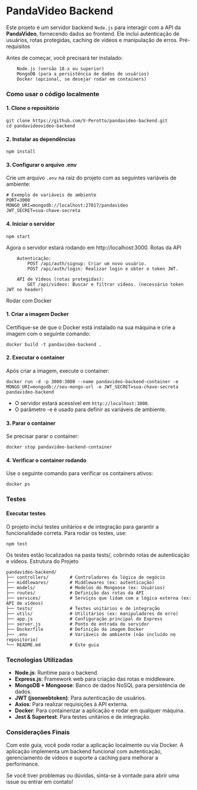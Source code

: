 # PandaVideo Backend

Este projeto é um servidor backend `Node.js` para interagir com a API da **PandaVideo**, fornecendo dados ao frontend. Ele inclui autenticação de usuários, rotas protegidas, caching de vídeos e manipulação de erros.
Pré-requisitos

Antes de começar, você precisará ter instalado:
```
    Node.js (versão 18.x ou superior)
    MongoDB (para a persistência de dados de usuários)
    Docker (opcional, se desejar rodar em containers)
```

### Como usar o código localmente
#### 1. Clone o repositório

```
git clone https://github.com/V-Perotto/pandavideo-backend.git
cd pandavideovideo-backend
```

#### 2. Instalar as dependências

```
npm install
```

#### 3. Configurar o arquivo .env

Crie um arquivo `.env` na raiz do projeto com as seguintes variáveis de ambiente:

```
# Exemplo de variáveis de ambiente
PORT=3000
MONGO_URI=mongodb://localhost:27017/pandavideo
JWT_SECRET=sua-chave-secreta
```

#### 4. Iniciar o servidor

```
npm start
```

Agora o servidor estará rodando em http://localhost:3000.
Rotas da API

```
    Autenticação:
        POST /api/auth/signup: Criar um novo usuário.
        POST /api/auth/login: Realizar login e obter o token JWT.

    API de Vídeos (rotas protegidas):
        GET /api/videos: Buscar e filtrar vídeos. (necessário token JWT no header)

```

Rodar com Docker
#### 1. Criar a imagem Docker

Certifique-se de que o Docker está instalado na sua máquina e crie a imagem com o seguinte comando:

```
docker build -t pandavideo-backend .
```

#### 2. Executar o container

Após criar a imagem, execute o container:

```
docker run -d -p 3000:3000 --name pandavideo-backend-container -e MONGO_URI=mongodb://seu-mongo-url -e JWT_SECRET=sua-chave-secreta pandavideo-backend
```

- O servidor estará acessível em ```http://localhost:3000```.
- O parâmetro -e é usado para definir as variáveis de ambiente.

#### 3. Parar o container

Se precisar parar o container:

```
docker stop pandavideo-backend-container
```

#### 4. Verificar o container rodando

Use o seguinte comando para verificar os containers ativos:

```
docker ps
```

### Testes
#### Executar testes

O projeto inclui testes unitários e de integração para garantir a funcionalidade correta. Para rodar os testes, use:

```
npm test
```

Os testes estão localizados na pasta tests/, cobrindo rotas de autenticação e vídeos.
Estrutura do Projeto

```
pandavideo-backend/
├── controllers/        # Controladores da lógica de negócio
├── middlewares/        # Middlewares (ex: autenticação)
├── models/             # Modelos do Mongoose (ex: Usuários)
├── routes/             # Definição das rotas da API
├── services/           # Serviços que lidam com a lógica externa (ex: API de vídeos)
├── tests/              # Testes unitários e de integração
├── utils/              # Utilitários (ex: manipuladores de erro)
├── app.js              # Configuração principal do Express
├── server.js           # Ponto de entrada do servidor
├── Dockerfile          # Definição da imagem Docker
├── .env                # Variáveis de ambiente (não incluído no repositório)
└── README.md           # Este guia
```

### Tecnologias Utilizadas

- **Node.js**: Runtime para o backend.
- **Express.js**: Framework web para criação das rotas e middleware.
- **MongoDB + Mongoose**: Banco de dados NoSQL para persistência de dados.
- **JWT (jsonwebtoken)**: Para autenticação de usuários.
- **Axios**: Para realizar requisições à API externa.
- **Docker**: Para containerizar a aplicação e rodar em qualquer máquina.
- **Jest & Supertest**: Para testes unitários e de integração.

### Considerações Finais

Com este guia, você pode rodar a aplicação localmente ou via Docker. A aplicação implementa um backend funcional com autenticação, gerenciamento de vídeos e suporte a caching para melhorar a performance.

Se você tiver problemas ou dúvidas, sinta-se à vontade para abrir uma issue ou entrar em contato!